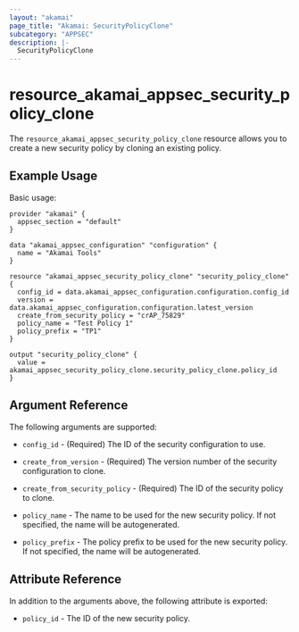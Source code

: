 ```yaml
---
layout: "akamai"
page_title: "Akamai: SecurityPolicyClone"
subcategory: "APPSEC"
description: |-
  SecurityPolicyClone
---
```


# resource_akamai_appsec_security_policy_clone


The `resource_akamai_appsec_security_policy_clone` resource allows you to create a new security policy by cloning an existing policy.


## Example Usage

Basic usage:

```hcl
provider "akamai" {
  appsec_section = "default"
}

data "akamai_appsec_configuration" "configuration" {
  name = "Akamai Tools"
}

resource "akamai_appsec_security_policy_clone" "security_policy_clone" {
  config_id = data.akamai_appsec_configuration.configuration.config_id
  version = data.akamai_appsec_configuration.configuration.latest_version
  create_from_security_policy = "crAP_75829"
  policy_name = "Test Policy 1"
  policy_prefix = "TP1"
}

output "security_policy_clone" {
  value = akamai_appsec_security_policy_clone.security_policy_clone.policy_id
}
```

## Argument Reference

The following arguments are supported:

* `config_id` - (Required) The ID of the security configuration to use.

* `create_from_version` - (Required) The version number of the security configuration to clone.

* `create_from_security_policy` - (Required) The ID of the security policy to clone.

* `policy_name` - The name to be used for the new security policy. If not specified, the name will be autogenerated.

* `policy_prefix` - The policy prefix to be used for the new security policy. If not specified, the name will be autogenerated.

## Attribute Reference

In addition to the arguments above, the following attribute is exported:

* `policy_id` - The ID of the new security policy.

